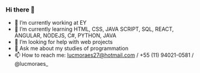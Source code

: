 ### Hi there 👋

- 🔭 I’m currently working at EY 
- 🌱 I’m currently learning HTML, CSS, JAVA SCRIPT, SQL, REACT, ANGULAR, NODEJS, C#, PYTHON, JAVA
- 🤔 I’m looking for help with web projects
- 💬 Ask me about my studies of programmation
- 📫 How to reach me: lucmoraes27@hotmail.com / +55 (11) 94021-0581 / @lucmoraes_
